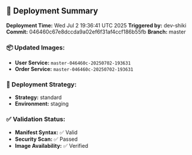## 🚀 Deployment Summary

**Deployment Time:** Wed Jul  2 19:36:41 UTC 2025
**Triggered by:** dev-shiki
**Commit:** 046460c67e8dccda9a02ef6f31af4ccf186b55fb
**Branch:** master

### 📦 Updated Images:
- **User Service:** `master-046460c-20250702-193631`
- **Order Service:** `master-046460c-20250702-193631`

### 🎯 Deployment Strategy:
- **Strategy:** standard
- **Environment:** staging

### ✅ Validation Status:
- **Manifest Syntax:** ✅ Valid
- **Security Scan:** ✅ Passed
- **Image Availability:** ✅ Verified
